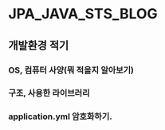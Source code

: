 # JPA_JAVA_STS_BLOG

## 개발환경 적기
### OS, 컴퓨터 사양(뭐 적을지 알아보기)
### 구조, 사용한 라이브러리
### application.yml 암호화하기.
